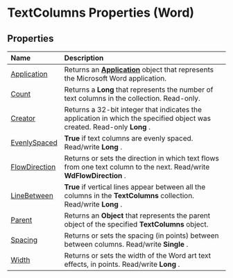 
# TextColumns Properties (Word)

## Properties



|**Name**|**Description**|
|:-----|:-----|
|[Application](73ed5150-fbb4-3361-6cca-d386e34b9bf1.md)|Returns an  **[Application](d1cf6f8f-4e88-bf01-93b4-90a83f79cb44.md)** object that represents the Microsoft Word application.|
|[Count](22185e1d-7c06-2f93-0a10-b8cbf1256442.md)|Returns a  **Long** that represents the number of text columns in the collection. Read-only.|
|[Creator](312a79ae-6dd3-e616-d643-2f55202beefe.md)|Returns a 32-bit integer that indicates the application in which the specified object was created. Read-only  **Long** .|
|[EvenlySpaced](9498889e-0f61-ddad-df6b-6defb11dc566.md)| **True** if text columns are evenly spaced. Read/write **Long** .|
|[FlowDirection](65d2791e-f3ae-a3df-5d93-959750516b11.md)|Returns or sets the direction in which text flows from one text column to the next. Read/write  **WdFlowDirection** .|
|[LineBetween](102b2ff8-b727-32b4-cd2f-9f9d6e0f0385.md)| **True** if vertical lines appear between all the columns in the **TextColumns** collection. Read/write **Long** .|
|[Parent](1924a03a-7162-dddb-bdf1-451ad910859a.md)|Returns an  **Object** that represents the parent object of the specified **TextColumns** object.|
|[Spacing](af171eb4-fa49-370c-6a8f-bf95abd57c31.md)|Returns or sets the spacing (in points) between between columns. Read/write  **Single** .|
|[Width](81aaaf9b-5b28-3575-3908-cc7dfc0ce602.md)|Returns or sets the width of the Word art text effects, in points. Read/write  **Long** .|

